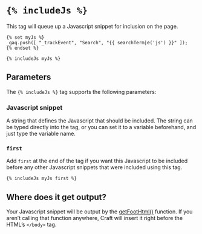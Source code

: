 # `{% includeJs %}`

This tag will queue up a Javascript snippet for inclusion on the page.

```twig
{% set myJs %}
_gaq.push([ "_trackEvent", "Search", "{{ searchTerm|e('js') }}" ]);
{% endset %}

{% includeJs myJs %}
```

## Parameters

The `{% includeJs %}` tag supports the following parameters:

### Javascript snippet

A string that defines the Javascript that should be included. The string can be typed directly into the tag, or you can set it to a variable beforehand, and just type the variable name.

### `first`

Add `first` at the end of the tag if you want this Javascript to be included before any other Javascript snippets that were included using this tag.

```twig
{% includeJs myJs first %}
```

## Where does it get output?

Your Javascript snippet will be output by the [getFootHtml()](functions.md#getfoothtml) function. If you aren’t calling that function anywhere, Craft will insert it right before the HTML’s `</body>` tag.

